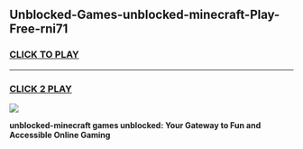 
## Unblocked-Games-unblocked-minecraft-Play-Free-rni71
<h3>
<a href="https://premium76.site?title=unblocked-minecraft&ref=10A">CLICK TO PLAY</a></h3>
<hr>

<h3>
<a href="https://premium76.site?title=unblocked-minecraft&ref=10A">CLICK 2 PLAY</a>
  
</h3>

<a href="https://premium76.site?title=unblocked-minecraft&ref=10A"><img src="https://clearcache.store/games.png"></a>


**unblocked-minecraft games unblocked: Your Gateway to Fun and Accessible Online Gaming**
